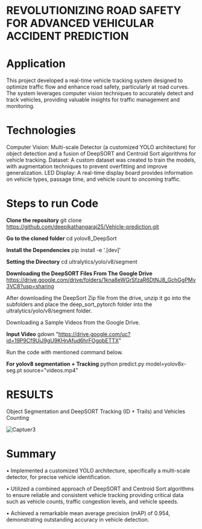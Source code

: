 # REVOLUTIONIZING ROAD SAFETY FOR ADVANCED VEHICULAR ACCIDENT PREDICTION

# Application
  This project developed a real-time vehicle tracking system designed to optimize traffic flow and enhance road safety, particularly at road curves. The system leverages computer vision techniques to accurately detect and track vehicles, providing valuable insights for traffic management and monitoring.
  
# Technologies
Computer Vision: Multi-scale Detector (a customized YOLO architecture) for object detection and a fusion of DeepSORT and Centroid Sort algorithms for vehicle tracking.
Dataset: A custom dataset was created to train the models, with augmentation techniques to prevent overfitting and improve generalization.
LED Display: A real-time display board provides information on vehicle types, passage time, and vehicle count to oncoming traffic.

# Steps to run Code
**Clone the repository**
git clone https://github.com/deepikathangaraj25/Vehicle-prediction.git

**Go to the cloned folder**
cd yolov8_DeepSort

**Install the Dependencies**
pip install -e '.[dev]'

**Setting the Directory**
cd ultralytics/yolo/v8/segment

**Downloading the DeepSORT Files From The Google Drive**
https://drive.google.com/drive/folders/1kna8eWGrSfzaR6DtNJ8_GchGgPMv3VC8?usp=sharing

After downloading the DeepSort Zip file from the drive, unzip it go into the subfolders and place the deep_sort_pytorch folder into the ultralytics/yolo/v8/segment folder.

Downloading a Sample Videos from the Google Drive.

**Input Video**
gdown "https://drive.google.com/uc?id=19P9Cf9UiJ9gU9KHnAfud6hrFOgobETTX"

Run the code with mentioned command below.

**For yolov8 segmentation + Tracking**
python predict.py model=yolov8x-seg.pt source="videos.mp4"

# RESULTS
Object Segmentation and DeepSORT Tracking (ID + Trails) and Vehicles Counting

![Captuer3](https://github.com/user-attachments/assets/585e4bfc-f87a-45c9-9cdc-5981af2f8857)

# Summary
•	Implemented a customized YOLO architecture, specifically a multi-scale detector, for precise vehicle identification.

•	Utilized a combined approach of DeepSORT and Centroid Sort algorithms to ensure reliable and consistent vehicle tracking providing critical data such as vehicle counts, traffic congestion levels, and vehicle speeds.

•	Achieved a remarkable mean average precision (mAP) of 0.954, demonstrating outstanding accuracy in vehicle detection.
